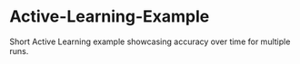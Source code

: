 # Active-Learning-Example
Short Active Learning example showcasing accuracy over time for multiple runs.
